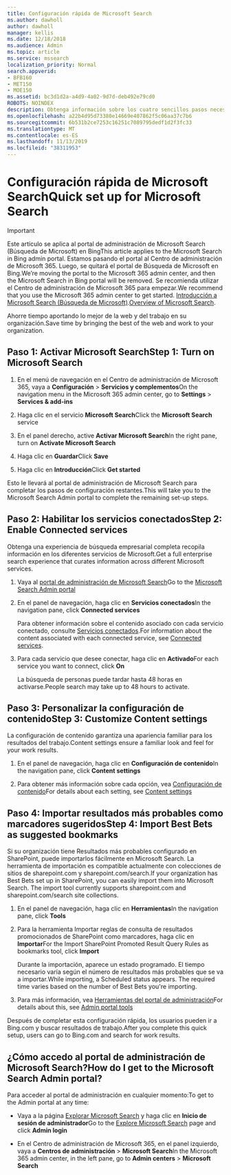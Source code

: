 ```yaml
---
title: Configuración rápida de Microsoft Search
ms.author: dawholl
author: dawholl
manager: kellis
ms.date: 12/18/2018
ms.audience: Admin
ms.topic: article
ms.service: mssearch
localization_priority: Normal
search.appverid:
- BFB160
- MET150
- MOE150
ms.assetid: bc3d1d2a-a4d9-4a02-9d7d-deb492e79cd0
ROBOTS: NOINDEX
description: Obtenga información sobre los cuatro sencillos pasos necesarios para habilitar y usar Microsoft Search.
ms.openlocfilehash: a22b4d95d73380e14669e407862f5c06aa37c7b6
ms.sourcegitcommit: 6b531b2ce7253c16251c7089795dedf1d2f3fc33
ms.translationtype: MT
ms.contentlocale: es-ES
ms.lasthandoff: 11/13/2019
ms.locfileid: "38311953"
---
```

# <a name="quick-set-up-for-microsoft-search"></a><span data-ttu-id="ecccb-103">Configuración rápida de Microsoft Search</span><span class="sxs-lookup"><span data-stu-id="ecccb-103">Quick set up for Microsoft Search</span></span>

> [!IMPORTANT]
> <span data-ttu-id="ecccb-104">Este artículo se aplica al portal de administración de Microsoft Search (Búsqueda de Microsoft) en Bing</span><span class="sxs-lookup"><span data-stu-id="ecccb-104">This article applies to the Microsoft Search in Bing admin portal.</span></span> <span data-ttu-id="ecccb-105">Estamos pasando el portal al Centro de administración de Microsoft 365. Luego, se quitará el portal de Búsqueda de Microsoft en Bing.</span><span class="sxs-lookup"><span data-stu-id="ecccb-105">We’re moving the portal to the Microsoft 365 admin center, and then the Microsoft Search in Bing portal will be removed.</span></span> <span data-ttu-id="ecccb-106">Se recomienda utilizar el Centro de administración de Microsoft 365 para empezar.</span><span class="sxs-lookup"><span data-stu-id="ecccb-106">We recommend that you use the Microsoft 365 admin center to get started.</span></span> <span data-ttu-id="ecccb-107">[Introducción a Microsoft Search (Búsqueda de Microsoft)](overview-microsoft-search.md).</span><span class="sxs-lookup"><span data-stu-id="ecccb-107">[Overview of Microsoft Search](overview-microsoft-search.md).</span></span>
    
<span data-ttu-id="ecccb-108">Ahorre tiempo aportando lo mejor de la web y del trabajo en su organización.</span><span class="sxs-lookup"><span data-stu-id="ecccb-108">Save time by bringing the best of the web and work to your organization.</span></span>
  
## <a name="step-1-turn-on-microsoft-search"></a><span data-ttu-id="ecccb-109">Paso 1: Activar Microsoft Search</span><span class="sxs-lookup"><span data-stu-id="ecccb-109">Step 1: Turn on Microsoft Search</span></span>

1. <span data-ttu-id="ecccb-110">En el menú de navegación en el Centro de administración de Microsoft 365, vaya a **Configuración** \> **Servicios y complementos**</span><span class="sxs-lookup"><span data-stu-id="ecccb-110">On the navigation menu in the Microsoft 365 admin center, go to **Settings** \> **Services &amp; add-ins**</span></span>
    
2. <span data-ttu-id="ecccb-111">Haga clic en el servicio **Microsoft Search**</span><span class="sxs-lookup"><span data-stu-id="ecccb-111">Click the **Microsoft Search** service</span></span> 
    
3. <span data-ttu-id="ecccb-112">En el panel derecho, active **Activar Microsoft Search**</span><span class="sxs-lookup"><span data-stu-id="ecccb-112">In the right pane, turn on **Activate Microsoft Search**</span></span>
    
4. <span data-ttu-id="ecccb-113">Haga clic en **Guardar**</span><span class="sxs-lookup"><span data-stu-id="ecccb-113">Click **Save**</span></span>
    
5. <span data-ttu-id="ecccb-114">Haga clic en **Introducción**</span><span class="sxs-lookup"><span data-stu-id="ecccb-114">Click **Get started**</span></span>
  
<span data-ttu-id="ecccb-115">Esto le llevará al portal de administración de Microsoft Search para completar los pasos de configuración restantes.</span><span class="sxs-lookup"><span data-stu-id="ecccb-115">This will take you to the Microsoft Search Admin portal to complete the remaining set-up steps.</span></span>
    
## <a name="step-2-enable-connected-services"></a><span data-ttu-id="ecccb-116">Paso 2: Habilitar los servicios conectados</span><span class="sxs-lookup"><span data-stu-id="ecccb-116">Step 2: Enable Connected services</span></span>

<span data-ttu-id="ecccb-117">Obtenga una experiencia de búsqueda empresarial completa recopila información en los diferentes servicios de Microsoft.</span><span class="sxs-lookup"><span data-stu-id="ecccb-117">Get a full enterprise search experience that curates information across different Microsoft services.</span></span>
  
1. <span data-ttu-id="ecccb-118">Vaya al [portal de administración de Microsoft Search](https://www.bingforbusiness.com/admin)</span><span class="sxs-lookup"><span data-stu-id="ecccb-118">Go to the [Microsoft Search Admin portal](https://www.bingforbusiness.com/admin)</span></span>
    
2. <span data-ttu-id="ecccb-119">En el panel de navegación, haga clic en **Servicios conectados**</span><span class="sxs-lookup"><span data-stu-id="ecccb-119">In the navigation pane, click **Connected services**</span></span>
    
    <span data-ttu-id="ecccb-120">Para obtener información sobre el contenido asociado con cada servicio conectado, consulte [Servicios conectados](connected-services.md).</span><span class="sxs-lookup"><span data-stu-id="ecccb-120">For information about the content associated with each connected service, see [Connected services](connected-services.md).</span></span>
    
3. <span data-ttu-id="ecccb-121">Para cada servicio que desee conectar, haga clic en **Activado**</span><span class="sxs-lookup"><span data-stu-id="ecccb-121">For each service you want to connect, click **On**</span></span>
    
    <span data-ttu-id="ecccb-122">La búsqueda de personas puede tardar hasta 48 horas en activarse.</span><span class="sxs-lookup"><span data-stu-id="ecccb-122">People search may take up to 48 hours to activate.</span></span>
    
## <a name="step-3-customize-content-settings"></a><span data-ttu-id="ecccb-123">Paso 3: Personalizar la configuración de contenido</span><span class="sxs-lookup"><span data-stu-id="ecccb-123">Step 3: Customize Content settings</span></span>

<span data-ttu-id="ecccb-124">La configuración de contenido garantiza una apariencia familiar para los resultados del trabajo.</span><span class="sxs-lookup"><span data-stu-id="ecccb-124">Content settings ensure a familiar look and feel for your work results.</span></span> 
  
1. <span data-ttu-id="ecccb-125">En el panel de navegación, haga clic en **Configuración de contenido**</span><span class="sxs-lookup"><span data-stu-id="ecccb-125">In the navigation pane, click **Content settings**</span></span>
    
2. <span data-ttu-id="ecccb-126">Para obtener más información sobre cada opción, vea [Configuración de contenido](content-settings.md)</span><span class="sxs-lookup"><span data-stu-id="ecccb-126">For details about each setting, see [Content settings](content-settings.md)</span></span>
    
## <a name="step-4-import-best-bets-as-suggested-bookmarks"></a><span data-ttu-id="ecccb-127">Paso 4: Importar resultados más probables como marcadores sugeridos</span><span class="sxs-lookup"><span data-stu-id="ecccb-127">Step 4: Import Best Bets as suggested bookmarks</span></span>

<span data-ttu-id="ecccb-p102">Si su organización tiene Resultados más probables configurado en SharePoint, puede importarlos fácilmente en Microsoft Search. La herramienta de importación es compatible actualmente con colecciones de sitios de sharepoint.com y sharepoint.com/search.</span><span class="sxs-lookup"><span data-stu-id="ecccb-p102">If your organization has Best Bets set up in SharePoint, you can easily import them into Microsoft Search. The import tool currently supports sharepoint.com and sharepoint.com/search site collections.</span></span> 
  
1. <span data-ttu-id="ecccb-130">En el panel de navegación, haga clic en **Herramientas**</span><span class="sxs-lookup"><span data-stu-id="ecccb-130">In the navigation pane, click **Tools**</span></span>
    
2. <span data-ttu-id="ecccb-131">Para la herramienta Importar reglas de consulta de resultados promocionados de SharePoint como marcadores, haga clic en **Importar**</span><span class="sxs-lookup"><span data-stu-id="ecccb-131">For the Import SharePoint Promoted Result Query Rules as bookmarks tool, click **Import**</span></span>
    
    <span data-ttu-id="ecccb-p103">Durante la importación, aparece un estado programado. El tiempo necesario varía según el número de resultados más probables que se va a importar.</span><span class="sxs-lookup"><span data-stu-id="ecccb-p103">While importing, a Scheduled status appears. The required time varies based on the number of Best Bets you're importing.</span></span>
    
3. <span data-ttu-id="ecccb-134">Para más información, vea [Herramientas del portal de administración](admin-portal-tools.md)</span><span class="sxs-lookup"><span data-stu-id="ecccb-134">For details about this, see [Admin portal tools](admin-portal-tools.md)</span></span>
    
<span data-ttu-id="ecccb-135">Después de completar esta configuración rápida, los usuarios pueden ir a Bing.com y buscar resultados de trabajo.</span><span class="sxs-lookup"><span data-stu-id="ecccb-135">After you complete this quick setup, users can go to Bing.com and search for work results.</span></span> 
  
## <a name="how-do-i-get-to-the-microsoft-search-admin-portal"></a><span data-ttu-id="ecccb-136">¿Cómo accedo al portal de administración de Microsoft Search?</span><span class="sxs-lookup"><span data-stu-id="ecccb-136">How do I get to the Microsoft Search Admin portal?</span></span>

<span data-ttu-id="ecccb-137">Para acceder al portal de administración en cualquier momento:</span><span class="sxs-lookup"><span data-stu-id="ecccb-137">To get to the Admin portal at any time:</span></span>
  
- <span data-ttu-id="ecccb-138">Vaya a la página [Explorar Microsoft Search](https://www.bing.com/business/explore) y haga clic en **Inicio de sesión de administrador**</span><span class="sxs-lookup"><span data-stu-id="ecccb-138">Go to the [Explore Microsoft Search](https://www.bing.com/business/explore) page and click **Admin login**</span></span>
    
- <span data-ttu-id="ecccb-139">En el Centro de administración de Microsoft 365, en el panel izquierdo, vaya a **Centros de administración** \> **Microsoft Search**</span><span class="sxs-lookup"><span data-stu-id="ecccb-139">In the Microsoft 365 admin center, in the left pane, go to **Admin centers** \> **Microsoft Search**</span></span>

  

